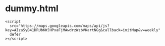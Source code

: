 # dummy.html
<!DOCTYPE html>

<html>
  <head>
<style>

#map {
  height: 100%;
}


html,
body {
  height: 100%;
  margin: 0;
  padding: 0;
}

</style>
    <title>Simple Map</title>
    <script src="https://polyfill.io/v3/polyfill.min.js?features=default"></script>
  
  </head>
  <body>
    <div id="map"></div>

 
    <script
      src="https://maps.googleapis.com/maps/api/js?key=AIzaSyB41DRUbKWJHPxaFjMAwdrzWzbVKartNGg&callback=initMap&v=weekly"
      defer
    ></script>
<script>

let map;

function initMap() {
  map = new google.maps.Map(document.getElementById("map"), {
    center: { lat: -34.397, lng: 150.644 },
    zoom: 8,
  });
}

window.initMap = initMap;
</script>
  </body>
</html>

